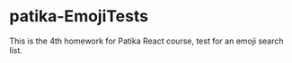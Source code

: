 # patika-EmojiTests

This is the 4th homework for Patika React course, test for an emoji search list.
